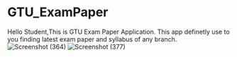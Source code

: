 # GTU_ExamPaper
Hello Student,This is GTU Exam Paper Application. This app definetly use to you finding latest exam paper and syllabus of any branch.
![Screenshot (364)](https://user-images.githubusercontent.com/95022793/185799073-248d3bf4-8723-4df3-816e-c6f02001923a.png)
 ![Screenshot (377)](https://user-images.githubusercontent.com/95022793/185818821-d8ae396a-8d60-495e-b92d-1c6c20a7e072.png)

